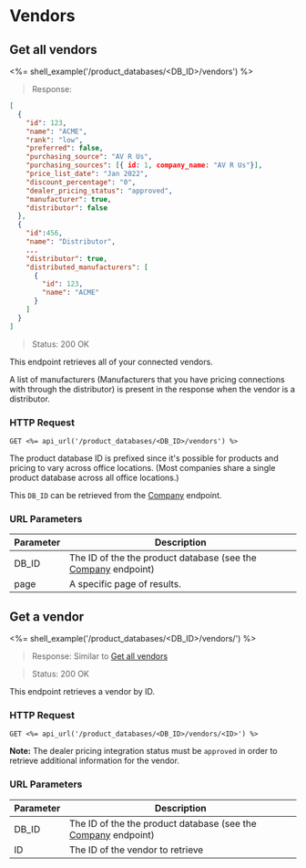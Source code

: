 # Vendors

## Get all vendors

<%= shell_example('/product_databases/<DB_ID>/vendors') %>

> Response:

```json
[
  {
    "id": 123,
    "name": "ACME",
    "rank": "low",
    "preferred": false,
    "purchasing_source": "AV R Us",
    "purchasing_sources": [{ id: 1, company_name: "AV R Us"}],
    "price_list_date": "Jan 2022",
    "discount_percentage": "0",
    "dealer_pricing_status": "approved",
    "manufacturer": true,
    "distributor": false
  },
  {
    "id":456,
    "name": "Distributor",
    ...
    "distributor": true,
    "distributed_manufacturers": [
      {
        "id": 123,
        "name": "ACME"
      }
    ]
  }
]
```

> Status: 200 OK

This endpoint retrieves all of your connected vendors.

A list of manufacturers (Manufacturers that you have pricing connections with
through the distributor) is present in the response when the vendor is a distributor.

### HTTP Request

`GET <%= api_url('/product_databases/<DB_ID>/vendors') %>`

The product database ID is prefixed since it's possible for products and pricing
to vary across office locations. (Most companies share a single product
database across all office locations.)

This `DB_ID` can be retrieved from the [Company](#company) endpoint.

### URL Parameters

Parameter | Description
--------- | -----------
DB_ID | The ID of the the product database (see the [Company](#company) endpoint)
page | A specific page of results.


## Get a vendor

<%= shell_example('/product_databases/<DB_ID>/vendors/<ID>') %>

> Response: Similar to [Get all vendors](#get-all-vendors)

> Status: 200 OK

This endpoint retrieves a vendor by ID.

### HTTP Request

`GET <%= api_url('/product_databases/<DB_ID>/vendors/<ID>') %>`

**Note:** The dealer pricing integration status must be `approved` in order to
retrieve additional information for the vendor.

### URL Parameters

Parameter | Description
--------- | -----------
DB_ID | The ID of the the product database (see the [Company](#company) endpoint)
ID | The ID of the vendor to retrieve
